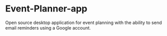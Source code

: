 # Event-Planner-app
Open source desktop application for event planning with the ability to send email reminders using a Google account.
